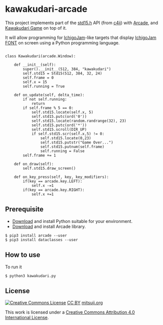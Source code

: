 # kawakudari-arcade

This project implements part of the [std15.h](https://github.com/IchigoJam/c4ij/blob/master/src/std15.h) API (from [c4ij](https://github.com/IchigoJam/c4ij)) with [Arcade](https://arcade.academy/), and [Kawakudari Game](https://ichigojam.github.io/print/en/KAWAKUDARI.html) on top of it.

It will allow programming for [IchigoJam](https://ichigojam.net/index-en.html)-like targets that display [IchigoJam FONT](https://mitsuji.github.io/ichigojam-font.json/) on screen using a Python programming language.
```

class Kawakudari(arcade.Window):

    def __init__(self):
        super().__init__(512, 384, "kawakudari")
        self.std15 = Std15(512, 384, 32, 24)
        self.frame = 0
        self.x = 15
        self.running = True

    def on_update(self, delta_time):
        if not self.running:
            return
        if self.frame % 5 == 0:
            self.std15.locate(self.x, 5)
            self.std15.putc(ord('0'))
            self.std15.locate(random.randrange(32), 23)
            self.std15.putc(ord('*'))
            self.std15.scroll(DIR_UP)
            if self.std15.scr(self.x,5) != 0:
                self.std15.locate(0,23)
                self.std15.putstr("Game Over...")
                self.std15.putnum(self.frame)
                self.running = False
        self.frame += 1
    
    def on_draw(self):
        self.std15.draw_screen()

    def on_key_press(self, key, key_modifiers):
        if(key == arcade.key.LEFT):
            self.x -=1
        if(key == arcade.key.RIGHT):
            self.x +=1

```

## Prerequisite

* [Download](https://www.python.org/downloads/) and install Python suitable for your environment.
* [Download](https://arcade.academy/installation.html) and install Arcade library.

```
$ pip3 install arcade --user
$ pip3 install dataclasses --user
```


## How to use

To run it
```
$ python3 kawakudari.py
```


## License
[![Creative Commons License](https://i.creativecommons.org/l/by/4.0/88x31.png)](http://creativecommons.org/licenses/by/4.0/)
[CC BY](https://creativecommons.org/licenses/by/4.0/) [mitsuji.org](https://mitsuji.org)

This work is licensed under a [Creative Commons Attribution 4.0 International License](http://creativecommons.org/licenses/by/4.0/).
